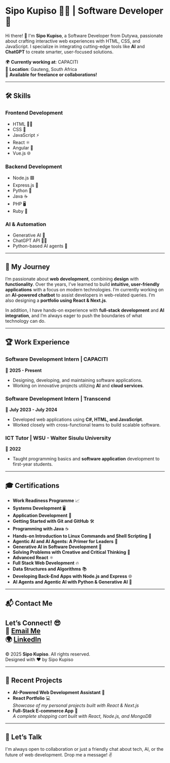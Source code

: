 # Sipo Kupiso 👨‍💻 | Software Developer 🚀

Hi there! 👋 I'm **Sipo Kupiso**, a Software Developer from Dutywa, passionate about crafting interactive web experiences with HTML, CSS, and JavaScript. I specialize in integrating cutting-edge tools like **AI** and **ChatGPT** to create smarter, user-focused solutions. 

🌍 **Currently working at**: CAPACITI  
📍 **Location**: Gauteng, South Africa  
📅 **Available for freelance or collaborations!**  

---

## 🛠️ Skills

### Frontend Development
- HTML 🧑‍💻
- CSS 🎨
- JavaScript ⚡
- React ⚛️
- Angular 🔧
- Vue.js 🌐

### Backend Development
- Node.js 🟩
- Express.js 🚀
- Python 🐍
- Java ☕
- PHP 🖥️
- Ruby 💎

### AI & Automation
- Generative AI 🤖
- ChatGPT API 🤖💬
- Python-based AI agents 🧠

---

## 💼 My Journey

I’m passionate about **web development**, combining **design** with **functionality**. Over the years, I’ve learned to build **intuitive, user-friendly applications** with a focus on modern technologies. I’m currently working on an **AI-powered chatbot** to assist developers in web-related queries. I’m also designing a **portfolio using React & Next.js**.

In addition, I have hands-on experience with **full-stack development** and **AI integration**, and I’m always eager to push the boundaries of what technology can do.

---

## 🏆 Work Experience

### Software Development Intern | **CAPACITI**  
📅 **2025 - Present**  
- Designing, developing, and maintaining software applications.  
- Working on innovative projects utilizing **AI** and **cloud services**.

### Software Development Intern | **Transcend**  
📅 **July 2023 - July 2024**  
- Developed web applications using **C#, HTML, and JavaScript**.  
- Worked closely with cross-functional teams to build scalable software.

### ICT Tutor | **WSU - Walter Sisulu University**  
📅 **2022**  
- Taught programming basics and **software application** development to first-year students.  

---

## 🎓 Certifications

- **Work Readiness Programme** 📈  
- **Systems Development** 🖥️  
- **Application Development** 📱  
- **Getting Started with Git and GitHub** 🛠️  
- **Programming with Java** ☕  
- **Hands-on Introduction to Linux Commands and Shell Scripting** 🐧  
- **Agentic AI and AI Agents: A Primer for Leaders** 🤖  
- **Generative AI in Software Development** 🔮  
- **Solving Problems with Creative and Critical Thinking** 🧠  
- **Advanced React** ⚛️  
- **Full Stack Web Development** 🔥  
- **Data Structures and Algorithms** 📚  
- **Developing Back-End Apps with Node.js and Express** 🌐  
- **AI Agents and Agentic AI with Python & Generative AI** 🤯  

---

## 📬 Contact Me

Let’s Connect! 😎  
📧 [Email Me](mailto:kupisosipo@gmail.com)  
🌍 [LinkedIn](https://www.linkedin.com/in/sipo-kupiso-91b035277)  
---

© 2025 **Sipo Kupiso**. All rights reserved.  
Designed with ❤️ by Sipo Kupiso

---

## 🚀 Recent Projects

- **AI-Powered Web Development Assistant** 🧠
- **React Portfolio** 💻  
  _Showcase of my personal projects built with React & Next.js_  
- **Full-Stack E-commerce App** 🛒  
  _A complete shopping cart built with React, Node.js, and MongoDB_  

---

## 💬 Let’s Talk

I'm always open to collaboration or just a friendly chat about tech, AI, or the future of web development. Drop me a message! ✌️
